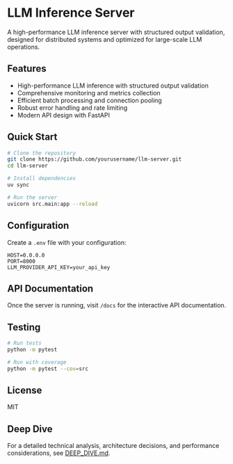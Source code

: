 # LLM Inference Server

A high-performance LLM inference server with structured output validation, designed for distributed systems and optimized for large-scale LLM operations.

## Features

- High-performance LLM inference with structured output validation
- Comprehensive monitoring and metrics collection
- Efficient batch processing and connection pooling
- Robust error handling and rate limiting
- Modern API design with FastAPI

## Quick Start

```bash
# Clone the repository
git clone https://github.com/yourusername/llm-server.git
cd llm-server

# Install dependencies
uv sync

# Run the server
uvicorn src.main:app --reload
```

## Configuration

Create a `.env` file with your configuration:
```env
HOST=0.0.0.0
PORT=8000
LLM_PROVIDER_API_KEY=your_api_key
```

## API Documentation

Once the server is running, visit `/docs` for the interactive API documentation.

## Testing

```bash
# Run tests
python -m pytest

# Run with coverage
python -m pytest --cov=src
```

## License

MIT

## Deep Dive

For a detailed technical analysis, architecture decisions, and performance considerations, see [DEEP_DIVE.md](docs/DEEP_DIVE.md). 